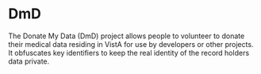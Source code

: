 # DmD
The Donate My Data (DmD) project allows people to volunteer to donate their medical data residing in VistA for use by developers or other projects.  It obfuscates key identifiers to keep the real identity of the record holders data private.
